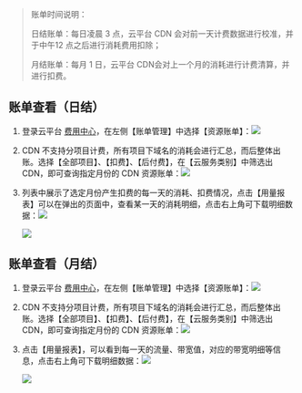 > 账单时间说明：
>
> 日结账单：每日凌晨 3 点，云平台 CDN 会对前一天计费数据进行校准，并于中午12 点之后进行消耗费用扣除；
>
> 月结账单：每月 1 日，云平台 CDN会对上一个月的消耗进行计费清算，并进行扣费。

## 账单查看（日结）

1. 登录云平台 [费用中心](http://console.tce.fsphere.cn/account)，在左侧【账单管理】中选择【资源账单】：![](http://imgcache.tce.fsphere.cn/static/mc.qcloudimg.com/static/img/1be2cf1a9d11aaf425e792eb70527f50/bill-1.png)

2. CDN 不支持分项目计费，所有项目下域名的消耗会进行汇总，而后整体出账。选择【全部项目】、【扣费】、【后付费】，在【云服务类别】中筛选出 CDN，即可查询指定月份的 CDN 资源账单：![](http://imgcache.tce.fsphere.cn/static/mc.qcloudimg.com/static/img/3ac7f69c71128809c2e3604c6e9f2f91/bill-2.png)

3. 列表中展示了选定月份产生扣费的每一天的消耗、扣费情况，点击【用量报表】可以在弹出的页面中，查看某一天的消耗明细，点击右上角可下载明细数据：![](http://imgcache.tce.fsphere.cn/static/mc.qcloudimg.com/static/img/2737630712a773ac127115d458d7aab5/bill-5.png)

   ![](http://imgcache.tce.fsphere.cn/static/mc.qcloudimg.com/static/img/f55862adec956c182b79f40d0bd44580/bill-6.png)


## 账单查看（月结）

1. 登录云平台 [费用中心](http://console.tce.fsphere.cn/account)，在左侧【账单管理】中选择【资源账单】：![](http://imgcache.tce.fsphere.cn/static/mc.qcloudimg.com/static/img/1be2cf1a9d11aaf425e792eb70527f50/bill-1.png)

2. CDN 不支持分项目计费，所有项目下域名的消耗会进行汇总，而后整体出账。选择【全部项目】、【扣费】、【后付费】，在【云服务类别】中筛选出 CDN，即可查询指定月份的 CDN 资源账单：![](http://imgcache.tce.fsphere.cn/static/mc.qcloudimg.com/static/img/3ac7f69c71128809c2e3604c6e9f2f91/bill-2.png)

3. 点击【用量报表】，可以看到每一天的流量、带宽值，对应的带宽明细等信息，点击右上角可下载明细数据：![](http://imgcache.tce.fsphere.cn/static/mc.qcloudimg.com/static/img/e1e529c4e8aa5f48dee1dea9f66c3272/bill-3.png)

   ![](http://imgcache.tce.fsphere.cn/static/mc.qcloudimg.com/static/img/bc74dde9afdd6cf340bb01bd14029eff/bill-4.png)


